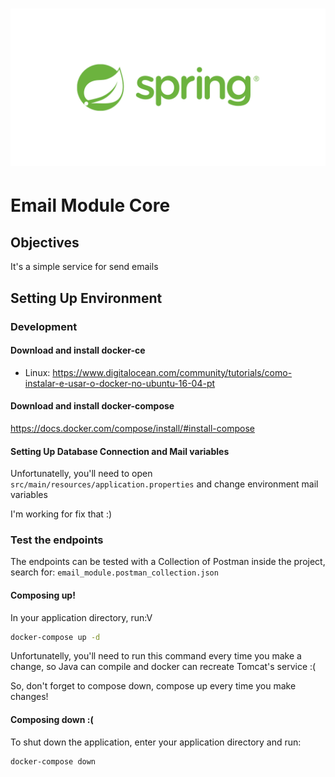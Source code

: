 <h1 align="center">
  <img src="spring.png" alt="logo_spring" width="550px" />
</h1>

# Email Module Core #

## Objectives ##

It's a simple service for send emails

## Setting Up Environment ##

### Development ###

#### Download and install docker-ce ####

* Linux: https://www.digitalocean.com/community/tutorials/como-instalar-e-usar-o-docker-no-ubuntu-16-04-pt

#### Download and install docker-compose ####

https://docs.docker.com/compose/install/#install-compose

#### Setting Up Database Connection and Mail variables ####

Unfortunatelly, you'll need to open `src/main/resources/application.properties` and change environment mail variables

I'm working for fix that :)

### Test the endpoints

The endpoints can be tested with a Collection of Postman inside the project,
search for: `email_module.postman_collection.json`

#### Composing up! ####

In your application directory, run:V

```bash
docker-compose up -d
```

Unfortunatelly, you'll need to run this command every time you make a change, so Java can compile and docker can recreate Tomcat's service :(

So, don't forget to compose down, compose up every time you make changes!

#### Composing down :( ####

To shut down the application, enter your application directory and run:

```bash
docker-compose down
```
